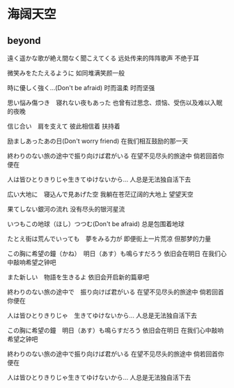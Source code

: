 # 海阔天空

## beyond

遠く遥かな歌が絶え間なく聞こえてくる
远处传来的阵阵歌声 不绝于耳

微笑みをたたえるように
如同堆满笑颜一般

時に優しく強く...(Don't be afraid)
时而温柔 时而坚强

思い悩み傷つき　寝れない夜もあった
也曾有过思念、烦恼、受伤以及难以入眠的夜晚

信じ合い　肩を支えて
彼此相信着 扶持着

励ましあったあの日(Don't worry friend)
在我们相互鼓励的那一天

終わりのない旅の途中で振り向けば君がいる
在望不见尽头的旅途中 倘若回首你便在

人は皆ひとりきりじゃ生きてゆけないから...
人总是无法独自活下去

広い大地に　寝込んで見あげた空
我躺在苍茫辽阔的大地上 望望天空

果てしない銀河の流れ
没有尽头的银河星流

いつもこの地球（ほし）つつむ(Don't be afraid)
总是包围着地球

たとえ街は荒んでいっても　夢をみる力が
即便街上一片荒凉 但那梦的力量

この胸に希望の鐘（かね）　明日（あす）も鳴らすだろう
依旧会在明日 在我们心中敲响希望之钟吧

また新しい　物語を生きるよ
依旧会开启新的篇章吧

終わりのない旅の途中で　振り向けば君がいる
在望不见尽头的旅途中 倘若回首你便在

人は皆ひとりきりじゃ　生きてゆけないから...
人总是无法独自活下去

この胸に希望の鐘　明日（あす）も鳴らすだろう
依旧会在明日 在我们心中敲响希望之钟吧

終わりのない旅の途中で振り向けば君がいる
在望不见尽头的旅途中 倘若回首你便在

人は皆ひとりきりじゃ生きてゆけないから...
人总是无法独自活下去

